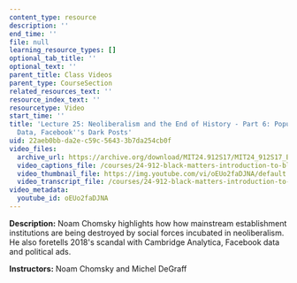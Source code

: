 ```yaml
---
content_type: resource
description: ''
end_time: ''
file: null
learning_resource_types: []
optional_tab_title: ''
optional_text: ''
parent_title: Class Videos
parent_type: CourseSection
related_resources_text: ''
resource_index_text: ''
resourcetype: Video
start_time: ''
title: 'Lecture 25: Neoliberalism and the End of History - Part 6: Populism & Big
  Data, Facebook''s Dark Posts'
uid: 22aeb0bb-da2e-c59c-5643-3b7da254cb0f
video_files:
  archive_url: https://archive.org/download/MIT24.912S17/MIT24_912S17_Black_Matters_Chomsky_Part_6_300k.mp4
  video_captions_file: /courses/24-912-black-matters-introduction-to-black-studies-spring-2017/ca1299902b435b69995d1a60d0aab149_oEUo2faDJNA.vtt
  video_thumbnail_file: https://img.youtube.com/vi/oEUo2faDJNA/default.jpg
  video_transcript_file: /courses/24-912-black-matters-introduction-to-black-studies-spring-2017/1ea185141e4a75746cd33eb53924ff96_oEUo2faDJNA.pdf
video_metadata:
  youtube_id: oEUo2faDJNA
---
```


**Description:** Noam Chomsky highlights how how mainstream establishment institutions are being destroyed by social forces incubated in neoliberalism. He also foretells 2018's scandal with Cambridge Analytica, Facebook data and political ads.

**Instructors:** Noam Chomsky and Michel DeGraff
